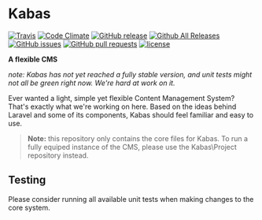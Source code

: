 # Kabas

[![Travis](https://img.shields.io/travis/whiteCube/kabas-core.svg)]()
[![Code Climate](https://img.shields.io/codeclimate/coverage/github/whiteCube/kabas-core.svg)]()
[![GitHub release](https://img.shields.io/github/tag/whiteCube/kabas-core.svg)]()
[![Github All Releases](https://img.shields.io/github/downloads/whiteCube/kabas-core/total.svg)]()
[![GitHub issues](https://img.shields.io/github/issues/whiteCube/kabas-core.svg)]()
[![GitHub pull requests](https://img.shields.io/github/issues-pr/whiteCube/kabas-core.svg)]()
[![license](https://img.shields.io/github/license/whiteCube/kabas-core.svg)]()

**A flexible CMS**

_note: Kabas has not yet reached a fully stable version, and unit tests might not all be green right now. We're hard at work on it._

Ever wanted a light, simple yet flexible Content Management System? That's exactly what we're working on here. Based on the ideas behind Laravel and some of its components, Kabas should feel familiar and easy to use.

> **Note:** this repository only contains the core files for Kabas. To run a fully equiped instance of the CMS, please use the Kabas\Project repository instead.


## Testing

Please consider running all available unit tests when making changes to the core system.
